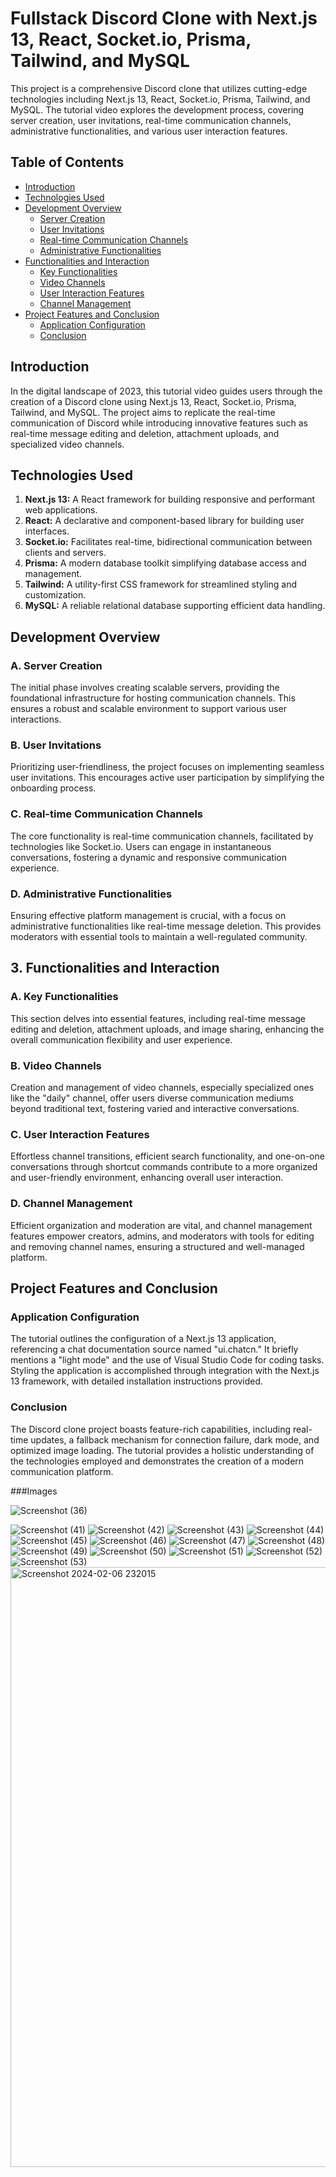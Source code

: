# Fullstack Discord Clone with Next.js 13, React, Socket.io, Prisma, Tailwind, and MySQL

This project is a comprehensive Discord clone that utilizes cutting-edge technologies including Next.js 13, React, Socket.io, Prisma, Tailwind, and MySQL. The tutorial video explores the development process, covering server creation, user invitations, real-time communication channels, administrative functionalities, and various user interaction features.

## Table of Contents

- [Introduction](#introduction)
- [Technologies Used](#technologies-used)
- [Development Overview](#development-overview)
  - [Server Creation](#a-server-creation)
  - [User Invitations](#b-user-invitations)
  - [Real-time Communication Channels](#c-real-time-communication-channels)
  - [Administrative Functionalities](#d-administrative-functionalities)
- [Functionalities and Interaction](#3-functionalities-and-interaction)
  - [Key Functionalities](#a-key-functionalities)
  - [Video Channels](#b-video-channels)
  - [User Interaction Features](#c-user-interaction-features)
  - [Channel Management](#d-channel-management)
- [Project Features and Conclusion](#project-features-and-conclusion)
  - [Application Configuration](#application-configuration)
  - [Conclusion](#conclusion)

## Introduction

In the digital landscape of 2023, this tutorial video guides users through the creation of a Discord clone using Next.js 13, React, Socket.io, Prisma, Tailwind, and MySQL. The project aims to replicate the real-time communication of Discord while introducing innovative features such as real-time message editing and deletion, attachment uploads, and specialized video channels.

## Technologies Used

1. **Next.js 13:** A React framework for building responsive and performant web applications.
2. **React:** A declarative and component-based library for building user interfaces.
3. **Socket.io:** Facilitates real-time, bidirectional communication between clients and servers.
4. **Prisma:** A modern database toolkit simplifying database access and management.
5. **Tailwind:** A utility-first CSS framework for streamlined styling and customization.
6. **MySQL:** A reliable relational database supporting efficient data handling.

## Development Overview

### A. Server Creation

The initial phase involves creating scalable servers, providing the foundational infrastructure for hosting communication channels. This ensures a robust and scalable environment to support various user interactions.

### B. User Invitations

Prioritizing user-friendliness, the project focuses on implementing seamless user invitations. This encourages active user participation by simplifying the onboarding process.

### C. Real-time Communication Channels

The core functionality is real-time communication channels, facilitated by technologies like Socket.io. Users can engage in instantaneous conversations, fostering a dynamic and responsive communication experience.

### D. Administrative Functionalities

Ensuring effective platform management is crucial, with a focus on administrative functionalities like real-time message deletion. This provides moderators with essential tools to maintain a well-regulated community.

## 3. Functionalities and Interaction

### A. Key Functionalities

This section delves into essential features, including real-time message editing and deletion, attachment uploads, and image sharing, enhancing the overall communication flexibility and user experience.

### B. Video Channels

Creation and management of video channels, especially specialized ones like the "daily" channel, offer users diverse communication mediums beyond traditional text, fostering varied and interactive conversations.

### C. User Interaction Features

Effortless channel transitions, efficient search functionality, and one-on-one conversations through shortcut commands contribute to a more organized and user-friendly environment, enhancing overall user interaction.

### D. Channel Management

Efficient organization and moderation are vital, and channel management features empower creators, admins, and moderators with tools for editing and removing channel names, ensuring a structured and well-managed platform.

## Project Features and Conclusion

### Application Configuration

The tutorial outlines the configuration of a Next.js 13 application, referencing a chat documentation source named "ui.chatcn." It briefly mentions a "light mode" and the use of Visual Studio Code for coding tasks. Styling the application is accomplished through integration with the Next.js 13 framework, with detailed installation instructions provided.

### Conclusion

The Discord clone project boasts feature-rich capabilities, including real-time updates, a fallback mechanism for connection failure, dark mode, and optimized image loading. The tutorial provides a holistic understanding of the technologies employed and demonstrates the creation of a modern communication platform.

###Images


![Screenshot (36)](https://github.com/pragya888/fullstack-discord-app/assets/78594510/f18f4776-4543-42db-a134-375338bfedf1)

![Screenshot (41)](https://github.com/pragya888/fullstack-discord-app/assets/78594510/3e2db161-93c0-4d43-80c8-3f1c8e5ceaf3)
![Screenshot (42)](https://github.com/pragya888/fullstack-discord-app/assets/78594510/e90a2a5e-0859-4310-b1ad-60372a9d742e)
![Screenshot (43)](https://github.com/pragya888/fullstack-discord-app/assets/78594510/92ef53cc-da09-4353-bc10-b6e575f2da96)
![Screenshot (44)](https://github.com/pragya888/fullstack-discord-app/assets/78594510/6e9642f1-c2b7-4f31-8867-b3c45520f2fb)
![Screenshot (45)](https://github.com/pragya888/fullstack-discord-app/assets/78594510/972eeafe-eff3-4a03-9627-f4814fc127be)
![Screenshot (46)](https://github.com/pragya888/fullstack-discord-app/assets/78594510/267c317f-4039-4472-9e4b-593df0d2a1d5)
![Screenshot (47)](https://github.com/pragya888/fullstack-discord-app/assets/78594510/9cfb9b72-1f98-427a-8934-3e9f45566073)
![Screenshot (48)](https://github.com/pragya888/fullstack-discord-app/assets/78594510/ab7db2ec-f664-4ef3-894c-7f707a46b4b1)
![Screenshot (49)](https://github.com/pragya888/fullstack-discord-app/assets/78594510/db5f2415-5000-46ce-8205-88cdfbfce29a)
![Screenshot (50)](https://github.com/pragya888/fullstack-discord-app/assets/78594510/138fab2e-bf84-4f83-b196-9f8376409c00)
![Screenshot (51)](https://github.com/pragya888/fullstack-discord-app/assets/78594510/55ffca4d-c69a-4a9a-b12a-58cabbbc2327)
![Screenshot (52)](https://github.com/pragya888/fullstack-discord-app/assets/78594510/989c0a22-a7aa-49cf-a7db-268239a515c0)
![Screenshot (53)](https://github.com/pragya888/fullstack-discord-app/assets/78594510/bfbce26d-dab4-4907-9314-05fbcce8e2aa)
<img width="960" alt="Screenshot 2024-02-06 232015" src="https://github.com/pragya888/fullstack-discord-app/assets/78594510/d4349b7a-125c-462f-8bab-89c9ab7d56a9">


